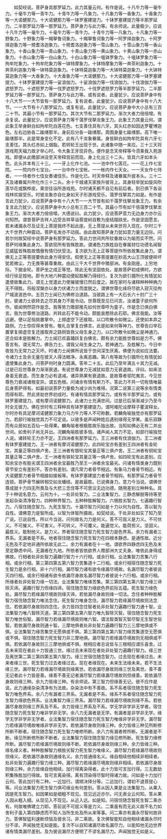 <!-- { "loadSidebar": true } -->
　　如契经说。菩萨身具那罗延力。此力其量云何。有作是说。十凡牛力等一毫牛力。十毫牛力等一青牛力。十青牛力等一凡象力。十凡象力等一香象力。十香象力等一大诺健那力。十大诺健那力等一钵罗塞建提力。十钵罗塞建提力等半那罗延力。二半那罗延力等一那罗延力。菩萨身力与此力等。有余师说。此量极少。应说十凡牛力等一毫牛力。十毫牛力等一青牛力。十青牛力等一凡象力。十凡象力等一野象力。十野象力等一羯拏鲁诃象力。十羯拏鲁诃象力等一阿罗择迦象力。十阿罗择迦象力等一殑耆洛迦象力。十殑耆洛迦象力等一雪山象力。十雪山象力等一香山象力。十香山象力等一青山象力。十青山象力等一黄山象力。十黄山象力等一赤山象力。十赤山象力等一白山象力。十白山象力等一嗢钵罗象力。十嗢钵罗象力等一拘牟陀象力。十拘牟陀象力等一钵特摩象力。十钵特摩象力等一奔茶利迦象力。十奔茶利迦象力等一钵特莫迦象力。十钵特莫迦象力等一大钵特莫迦象力。十大钵特莫迦象力等一大香象力。十大香象力等一大诺健那力。十大诺健那力等一钵罗塞建提力。十钵罗塞建提力等一娑浪伽力。十娑浪伽力等一伐浪伽力。十伐浪伽力等一遮怒罗力。十遮怒罗力等一伐罗遮怒罗力。十伐罗遮怒罗力等半那罗延力。二半那罗延力等一那罗延力。菩萨身力与此力等。或有说者。此量犹少。应说菩萨身中有十八大节一一大节皆有一那罗延力。复有说者。此量犹少。应说菩萨身中有十八大节。一一大节有十八那罗延力。或复有说。此量犹少。应说菩萨身中大小总有三百二十节。其最小节有一那罗延力。其次大节有二那罗延力。渐次大者力倍倍增。有余复说。此量犹少。应说菩萨身力等千蔼罗伐拏龙象王力。此象王力其量云何。谓此象王举身鲜白如拘牟陀白莲花色。七支善住具有六牙。其头红赤如因达罗瞿博迦色。左右边胁各二踰缮那半。身前后分各一踰缮那。周围身量七踰缮那。高下唯一踰缮那半。此是常身变化不定。此有八千龙象眷属。身皆鲜白如拘牟陀具有六牙七支善住。其头红赤如上烟脂。若转轮王出现于世。此诸象中随一来应。三十三天将游戏苑天福力故才举心时。令大象王牙现异色。便作是念天帝释等今须乘我入苑游戏。即便从此赡部洲没至天帝释宫前而现。身上化出三十二头。皆具六牙如本头色。此头并本有三十三。一一牙上化作七池。一一池中作七莲花。一一花上作七宝院。一一院内作七宝台。一一台中作七宝帐。一一帐内作七天女。一一天女作七侍者。一一侍者作七伎女奏诸伎乐。作是化已。时天帝释及诸眷属升彼本头。三十二天及诸眷属升所化作三十二头。余十千城诸天家族升彼背上。其身轻举犹如旋风吹莲华花或飘桦皮。乘空往诣所游戏苑。尔时诸天都不自见有前后者。到已俱下各诣戏林欢娱受乐。时彼龙象亦自化身如天子形游戏受乐。蔼罗伐拏其力如是。有作是言此力犹少。应说菩萨身中有十八大节一一大节皆有如千蔼罗伐拏龙象王力。有余复言此力犹少。应说菩萨身中大小总有三百二十节。其最小节有如千倍蔼罗伐拏龙象王力。渐次大者力倍倍增。大德说曰。此力犹少。应说菩萨意力无边身力亦尔云何知然。谓昔菩萨吉祥人边受吉祥草诣菩提树自敷为座结跏趺坐。作是坚固愿言。若未诸漏永尽及证无上菩提我终不起此座。无上菩提从未来世将入现在。尔时三千大千世界六种震动。菩萨毛发亦不动摇。由此故知菩萨身力犹如意力量无边际。问若尔何故契经中说菩萨身有那罗延力。答此力世间共所钦重故以为喻而实不然。问菩萨何缘集此身力。答欲现所有皆殊胜故。谓诸色力族姓自在眷属财位功德名闻智见威猛皆殊胜故憍傲有情归伏受法。复次欲为无上正等菩提作所依故集此身力。谓佛无上正等菩提要依此身方得安住。假使无上正等菩提置在妙高大山王顶彼便碎坏犹若微尘。力无畏等甚尊重故。由此三千大千世界中赡部洲。有金刚座。上穷地际。下据金轮。菩萨坐之成正等觉。除此无有坚固依处。是故菩萨初成佛时。方欲经行徐足按地。即令大地六种震动便起胜解乃得经行。复次为欲引摄所化有情犹如遣使故集此力。谓无上觉遣此力使摧彼慢已然后度之。故在家时与诸释种种种捔力无不得胜。将般涅槃亦以身力伏诸力士而度脱之。谓佛世尊化缘将尽欲入寂灭往拘尸城波波邑中。五百力士闻已为佛修治道路。当彼路上有一大石长六十肘广三十肘。彼诸力士欲转去之尽其身力不能令动。世尊既至见已问言。汝诸童子欲何所作。彼闻惘然窃作是念。我等势力赡部推先如何世尊呼为童子。作是念已俱白佛言。我为世尊修治道路。共转此石不能令动。颇能哀愍除此石耶。佛言我能。汝等远避。便以足指挑置掌中。上掷虚空下还接取。以口吹散令如微尘。还使如本弃之路侧。力士惊叹得未曾有。敬礼合掌复白佛言。此是如来何等神力。世尊告曰举石置掌复掷虚空复还接取弃之路侧皆我父母生身之力。以口吹散令如微尘是神通力。还合如本是胜解力。力士闻已欢喜踊跃复白佛言。颇有余力能胜世尊如是力不。佛答言有。谓无常力。佛告力士。谓我父母生身之力。若神通力。及胜解力。今日中夜皆为无常力之灭坏。时诸力士闻佛所说皆于世间深生厌离。佛便为说如应法要。令诸力士及余无量在彼天人得法眼净。永离恶趣。第八有等故为引摄所化有情犹如遣使集此身力。问菩萨何时身力圆满。答年二十五。此后乃至年满五十其力无减。过是已后世尊身力渐渐衰退。有说世尊身力无减犹如意力无衰退故。评曰。如来法身虽无衰退。而生身力必有退减。诸异熟果有衰退故。是故尊者邬陀夷言。今见世尊色力衰减诸根变异。谓五色根。问诸余有情有斯力不。答此力不共一切有情唯最后身菩萨得有。如最初说菩萨力量极为减少尚为难得。况第二说第三说等余有情类而得有耶。然此贤劫世界初成时。有诸有情具那罗延力。或有有半那罗延力。或有钵罗塞建提力。或有摩诃诺健那力。此诸力士充满世间。过是已后渐渐减少乃至今时全无彼力。佛在世时有三释种具有钵罗塞建提力。谓阿难陀设摩释子瞿波释女。尔时亦有具足摩诃诺健那力象力马力牛力等人不可称数。若麟角喻独觉亦有那罗延力。若部行喻独觉其力不可定说。以彼多是声闻种姓后遇别缘得无学果。虽乐寂静而有众居如五百仙一处得果。麟角喻者根极胜故乐独出故。当知如佛必无有二并出世间。如舍利子尚无并出。况麟角喻胜彼多倍。诸声闻人其力不定。如部行喻独觉人说。诸转轮王力亦不定。王四洲者有那罗延力。王三洲者有伐浪伽力。王二洲者有钵罗塞建提力。王一洲者有摩诃诺健那力。此四轮宝亦有差别王四洲者有金轮宝。其量正等四俱卢舍。王三洲者有银轮宝其量正等三俱卢舍。王二洲者有铜轮宝其量正等二俱卢舍。王一洲者有铁轮宝其量正等一俱卢舍。如四轮宝有此差别。应知余宝亦有胜劣谓王四洲者余宝最胜乃至王一洲者余宝最劣。问诸有情类身力既别骨节安立有差别不。答亦有差别。谓凡常力者骨节相远。有象马力者骨节相近。有大诺健那力者骨节相接如接板等。有钵罗塞建提力者骨节相钩。有那罗延力者骨节连锁。菩萨骨节展转相交如龙蟠结。是故最胜。已说佛身力。意力今当说。谓佛世尊成就十力四无所畏及与大悲三念住等不可思议无边功德。随用差别立种种名。具于十种说名意力。云何为十。一处非处智力。二业法集智力。三静虑解脱等持等至发起杂染清净智力。四种种界智力。五种种胜解智力。六根胜劣智力。七遍趣行智力。八宿住随念智力。九死生智力。十漏尽智力问如是十力以何为自性。答以智为自性。谓佛意力是智所成。以智为体智所摄故。如契经说。于处非处如实了知乃至广说。已说自性。所以今当说。问何故名力力是何义。答不可屈义是力义。不可伏义。不可摧义。不可害义。不可转义。不可覆义。能遍觉义。能荷担义。坚固义。最胜义。能制他义。是力义。界者宿住随念智力死生智力是色界系。余力有漏者三界系。无漏者是不系。地者宿住随念智力死生智力在四根本静虑。是通性故。近分无色及不定地非通所依故无此二。余力有漏者在十一地。谓欲界四静虑四无色及未至定静虑中间。无漏者在九地。所依者皆依欲界人赡部洲大丈夫身。唯依此身得成佛故。行相者处非处智力遍趣行智力十六行相。或余行相。业法集智力苦集八行相。或余行相。第三第四第五第六智力苦集道十二行相。或余行相宿住随念智力死生智力是余行相。非十六行相。漏尽智力诸有欲令缘漏尽境故。名漏尽智力者彼说灭四行相。或余行相诸有欲令依漏尽身故名漏尽智力者彼说十六行相。或余行相。所缘者处非处智力缘一切法。业法集智力唯缘苦集。第三第四第五第六智力缘三谛除灭谛。遍趣行智力但缘四谛。宿住随念智力缘欲色界前际五蕴。死生智力缘色处。漏尽智力若缘漏尽境故则缘灭谛。若依漏尽身故则缘一切法。念住者种种胜解智力宿住随念智力唯法念住。死生智力唯身念住。漏尽智力若缘漏尽境故则法念住。若依漏尽身故则四念住。余力皆四念住智者处非处智力遍趣行智力通十智。业法集智力唯八智除灭道。第三第四第五第六智力唯九智除灭智。宿住随念智力死生智力唯世俗智。漏尽智力若缘漏尽境故则唯六智。谓法智类智灭智尽智无生智世俗智。若依漏尽身故则通十智。三摩地俱者处非处智力遍趣行智力三三摩地俱或不俱。业法集智力缘苦集空无愿俱或不俱。第三第四第五第六智力缘苦集道空无愿俱或不俱。宿住随念智力死生智力非三摩地俱。漏尽智力若缘漏尽境故则无相俱或不俱。若依漏尽身故则三三摩地俱或不俱。根相应者总说皆与三根相应谓乐喜舍。过去未来现在者此十力皆通三世。缘过去未来现在者处非处智力遍趣行智力。缘三世及离世第二第三第四第五第六智力。缘三世宿住随念智力。过去现在者缘过去。未来者缘三世。死生智力过去者缘过去。现在者缘现在。未来生法缘未来。若不生法缘三世。漏尽智力若缘漏尽境故则缘离世。若依漏尽身故则缘三世及离世。善不善无记者此十力皆是善。缘善不善无记者漏尽智力若缘漏尽境故则但缘善。若依漏尽身故则缘三种。余九力皆缘三种。有余师说。第三智力但缘善无记。彼不应作是说。此力通缘杂染清净有为法故。杂染法中有不善故。系不系者宿住随念智力死生智力唯色界系。余八力有漏者三界系。无漏者是不系。缘系不系者宿住随念智力死生智力缘欲色界系。业法集智力缘三界系。漏尽智力若缘漏尽境故则缘不系。若依漏尽身故则缘三界系及不系。余力皆缘三界系及不系。学无学非学非无学者。宿住随念智力死生智力唯非学非无学。余八力无漏者是无学。有漏者是非学非无学。缘学无学非学非无学者。业法集智力宿住随念智力死生智力唯缘非学非无学。漏尽智力若缘漏尽境故唯缘非学非无学。若依漏尽身故则缘三种。余力皆缘三种见所断修所断不断者。宿住随念智力死生智力唯修所断。余八力有漏者修所断。无漏者是不断。缘见所断修所断不断者。业法集智力宿住随念智力缘见修所断。死生智力缘修所断。漏尽智力若缘漏尽境故则缘不断。若依漏尽身故则缘三种。余力皆缘三种。缘名缘义者。种种胜解智力根胜劣智力死生智力唯缘义。漏尽智力若缘漏尽境故则但缘义。若依漏尽身故则通缘名义。余力皆通缘名义。缘自相续他相续非相续者。处非处智力遍趣行智力缘三种。漏尽智力若缘漏尽境故则缘非相续。若依漏尽身故则缘三种。余力皆缘自他相续。加行得离染得者。此十力皆可言加行得。三无数劫积集殊胜加行得故。皆可言离染得。离有顶染得尽智时得诸力故。问如是十力加行云何。答此加行有二种。一近加行。谓顺决择分等。二远加行。谓初不退菩提心等。问业法集智力死生智力俱可缘业有何差别。答从因入果是业法集智力。从果入因是死生智力。如因果如是细粗不现见。现见远近亦尔。问无表业云何知。答从果入因从粗入细。从现见入不现见。从近入远。如是知。问宿住随念智死生智二乘亦有。何故唯佛建立力耶。答前说不可屈义等是力义。二乘虽有而无此义故不名力如舍利子虽入第四静虑而不知人当所生处及所从来等事。问二乘亦有漏永尽智何故非力。答佛智猛利速断烦恼及彼余习。非二乘故。复次佛智能知自他相续诸漏永尽时分不谬。声闻独觉无如是能。复次不以自知诸漏尽故名漏尽力。以能知他无边世界诸有情类漏尽差别。及为彼说漏尽方便明了不谬名漏尽力。声闻独觉无如是义。
